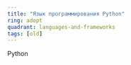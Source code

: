 ```yaml
---
title: "Язык программирования Python"
ring: adopt
quadrant: languages-and-frameworks
tags: [old]
---
```


Python
